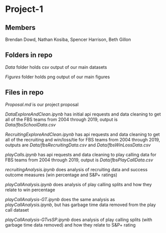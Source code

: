 # Project-1

## Members
Brendan Dowd,
Nathan Kosiba,
Spencer Harrison,
Beth Gillon

## Folders in repo

*Data* folder holds csv output of our main datasets

*Figures* folder holds png output of our main figures

## Files in repo

*Proposal.md* is our project proposal

*DataExploreAndClean.ipynb* has initial api requests and data cleaning to get all of the FBS teams from 2004 through 2019, output is *Data/fbsSchoolData.csv*

*RecruitingExploreAndClean.ipynb* has api requests and data cleaning to get all of the recruiting and win/loss/tie for FBS teams from 2004 through 2019, outputs are *Data/fbsRecruitingData.csv* and *Data/fbsWinLossData.csv*

*playCalls.ipynb* has api requests and data cleaning to play calling data for FBS teams from 2004 through 2019, output is *Data/fbsPlayCallData.csv*

*recruitingAnalysis.ipynb* does analysis of recruiting data and success outcome measures (win percentage and S&P+ ratings)

*playCallAnalysis.ipynb* does analysis of play calling splits and how they relate to win percentage

*playCallAnalysis-GT.ipynb* does the same analysis as *playCallAnalysis.ipynb*, but has garbage time data removed from the play call dataset

*playCallAnalysis-GTvsSP.ipynb* does analysis of play calling splits (with garbage time data removed) and how they relate to S&P+ rating

